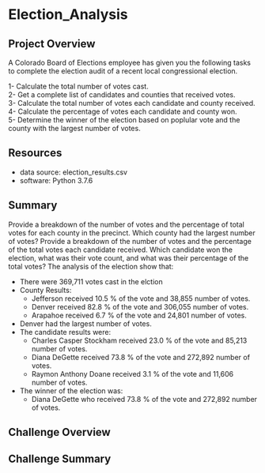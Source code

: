 # Election_Analysis
## Project Overview
A Colorado Board of Elections employee has given you the following tasks to complete the election audit of a recent local congressional election. 

1- Calculate the total number of votes cast.  
2- Get a complete list of candidates and counties that received votes.  
3- Calculate the total number of votes each candidate and county received.  
4- Calculate the percentage of votes each candidate and county won.  
5- Determine the winner of the election based on poplular vote and the county with the largest number of votes.   

## Resources
- data source: election_results.csv
- software: Python 3.7.6 

## Summary
Provide a breakdown of the number of votes and the percentage of total votes for each county in the precinct.
Which county had the largest number of votes?
Provide a breakdown of the number of votes and the percentage of the total votes each candidate received.
Which candidate won the election, what was their vote count, and what was their percentage of the total votes?
The analysis of the election show that:
- There were 369,711 votes cast in the elction 
- County Results:
    - Jefferson received 10.5 % of the vote and 38,855 number of votes.
    - Denver received 82.8 % of the vote and 306,055 number of votes.
    - Arapahoe received 6.7 % of the vote and 24,801 number of votes.
- Denver had the largest number of votes.
- The candidate results were:
    - Charles Casper Stockham received 23.0 % of the vote and 85,213 number of votes. 
    - Diana DeGette received 73.8 % of the vote and 272,892 number of votes. 
    - Raymon Anthony Doane received 3.1 % of the vote and 11,606 number of votes. 
- The winner of the election was:
    - Diana DeGette who received 73.8 % of the vote and 272,892 number of votes. 

## Challenge Overview

## Challenge Summary 

